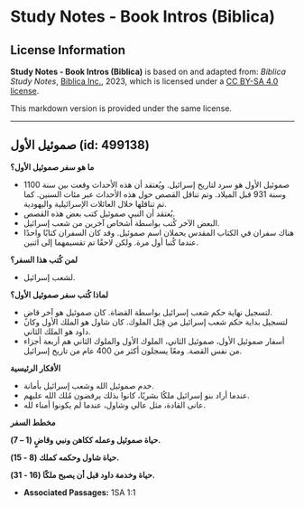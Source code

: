 # Study Notes - Book Intros (Biblica)

## License Information

**Study Notes - Book Intros (Biblica)** is based on and adapted from: _Biblica Study Notes_, [Biblica Inc.](https://www.biblica.com/), 2023, which is licensed under a [CC BY-SA 4.0 license](https://creativecommons.org/licenses/by-sa/4.0/legalcode.en).

This markdown version is provided under the same license.



--------------------------------

## صموئيل الأول (id: 499138)

**ما هو سفر صموئيل الأول؟**

* صموئيل الأول هو سرد لتاريخ إسرائيل. ويُعتقد أن هذه الأحداث وقعت بين سنة 1100 وسنة 931 قبل الميلاد. وتم تناقل القصص حول هذه الأحداث عبر مئات السنين. كما تم تناقلها خلال العائلات الإسرائيلية واليهودية.
* يُعتقد أن النبي صموئيل كتب بعض هذه القصص.
* البعض الآخر كُتب بواسطة أشخاص آخرين من شعب إسرائيل.
* هناك سفران في الكتاب المقدس يحملان اسم صموئيل. وقد كان السفران كتابًا واحدًا عندما كُتبا أول مرة. ولكن لاحقًا تم تقسيمهما إلى اثنين.

**لمن كُتب هذا السفر؟**

* لشعب إسرائيل.

**لماذا كُتب سفر صموئيل الأول؟**

* لتسجيل نهاية حكم شعب إسرائيل بواسطة القضاة. كان صموئيل هو آخر قاضٍ.
* لتسجيل بداية حكم شعب إسرائيل من قِبَل الملوك. كان شاول هو الملك الأول وكان داود هو الملك الثاني.
* أسفار صموئيل الأول، صموئيل الثاني، الملوك الأول والملوك الثاني هم أربعة أجزاء من نفس القصة. ومعًا يسجلون أكثر من 400 عام من تاريخ إسرائيل.

**الأفكار الرئيسية**

* خدم صموئيل الله وشعب إسرائيل بأمانة.
* عندما أراد بنو إسرائيل ملكًا بشريًا، كانوا بذلك يرفضون مُلك الله عليهم.
* عانى القادة، مثل عالي وشاول، عندما لم يكونوا أمناء لله.

**مخطط السفر**

**حياة صموئيل وعمله ككاهن ونبي وقاضٍ (1 – 7\).**

**حياة شاول وحكمه كملك (8 \- 15\).**

**حياة وخدمة داود قبل أن يصبح ملكًا (16 \- 31\).**

* **Associated Passages:** 1SA 1:1

